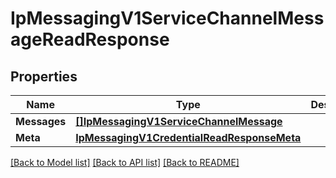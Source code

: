 # IpMessagingV1ServiceChannelMessageReadResponse

## Properties

Name | Type | Description | Notes
------------ | ------------- | ------------- | -------------
**Messages** | [**[]IpMessagingV1ServiceChannelMessage**](ip_messaging.v1.service.channel.message.md) |  | [optional] 
**Meta** | [**IpMessagingV1CredentialReadResponseMeta**](ip_messaging_v1_credentialReadResponse_meta.md) |  | [optional] 

[[Back to Model list]](../README.md#documentation-for-models) [[Back to API list]](../README.md#documentation-for-api-endpoints) [[Back to README]](../README.md)


